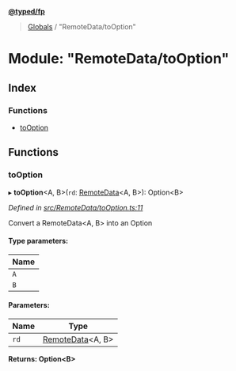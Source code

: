**[@typed/fp](../README.md)**

> [Globals](../globals.md) / "RemoteData/toOption"

# Module: "RemoteData/toOption"

## Index

### Functions

* [toOption](_remotedata_tooption_.md#tooption)

## Functions

### toOption

▸ **toOption**\<A, B>(`rd`: [RemoteData](_remotedata_remotedata_.md#remotedata)\<A, B>): Option\<B>

*Defined in [src/RemoteData/toOption.ts:11](https://github.com/TylorS/typed-fp/blob/f27ba3e/src/RemoteData/toOption.ts#L11)*

Convert a RemoteData<A, B> into an Option<B>

#### Type parameters:

Name |
------ |
`A` |
`B` |

#### Parameters:

Name | Type |
------ | ------ |
`rd` | [RemoteData](_remotedata_remotedata_.md#remotedata)\<A, B> |

**Returns:** Option\<B>
